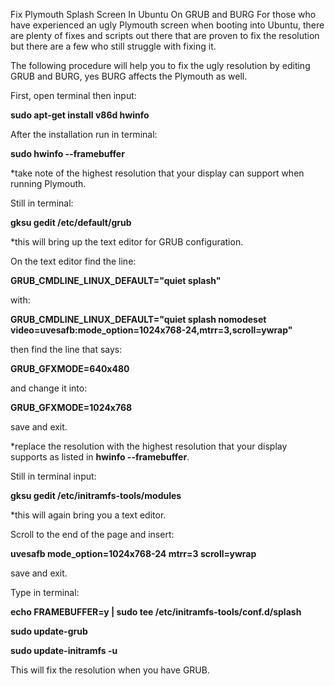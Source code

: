 Fix Plymouth Splash Screen In Ubuntu On GRUB and BURG
For those who have experienced an ugly Plymouth screen when booting into Ubuntu, there are plenty of fixes and scripts out there that are proven to fix the resolution but there are a few who still struggle with fixing it.

The following procedure will help you to fix the ugly resolution by editing GRUB and BURG, yes BURG affects the Plymouth as well.




First, open terminal then input:

__sudo apt-get install v86d hwinfo__

After the installation run in terminal:

__sudo hwinfo --framebuffer__

*take note of the highest resolution that your display can support when running Plymouth.

Still in terminal:

__gksu gedit /etc/default/grub__

*this will bring up the text editor for GRUB configuration.

On the text editor find the line:

**GRUB_CMDLINE_LINUX_DEFAULT="quiet splash"**

with:

**GRUB_CMDLINE_LINUX_DEFAULT="quiet splash nomodeset video=uvesafb:mode_option=1024x768-24,mtrr=3,scroll=ywrap"**

then find the line that says:

**GRUB_GFXMODE=640x480**

and change it into:

**GRUB_GFXMODE=1024x768**

save and exit.

*replace the resolution with the highest resolution that your display supports as listed in **hwinfo --framebuffer**.


Still in terminal input:

__gksu gedit /etc/initramfs-tools/modules__

*this will again bring you a text editor.

Scroll to the end of the page and insert:

**uvesafb mode_option=1024x768-24 mtrr=3 scroll=ywrap**

save and exit.


Type in terminal:

__echo FRAMEBUFFER=y | sudo tee /etc/initramfs-tools/conf.d/splash__

__sudo update-grub__

__sudo update-initramfs -u__

This will fix the resolution when you have GRUB.
